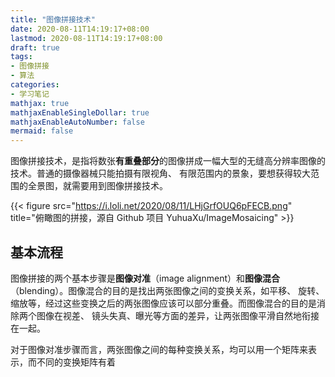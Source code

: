 ```yaml
---
title: "图像拼接技术"
date: 2020-08-11T14:19:17+08:00
lastmod: 2020-08-11T14:19:17+08:00
draft: true
tags:
- 图像拼接
- 算法
categories:
- 学习笔记
mathjax: true
mathjaxEnableSingleDollar: true
mathjaxEnableAutoNumber: false
mermaid: false
---
```


图像拼接技术，是指将数张**有重叠部分**的图像拼成一幅大型的无缝高分辨率图像的技术。普通的摄像器械只能拍摄有限视角、 有限范围内的景象，要想获得较大范围的全景图，就需要用到图像拼接技术。

<!--more-->

{{< figure src="https://i.loli.net/2020/08/11/LHjGrfOUQ6pFECB.png" title="俯瞰图的拼接，源自 Github 项目 YuhuaXu/ImageMosaicing" >}}

## 基本流程

图像拼接的两个基本步骤是**图像对准**（image alignment）和**图像混合**（blending）。图像混合的目的是找出两张图像之间的变换关系，如平移、 旋转、 缩放等，经过这些变换之后的两张图像应该可以部分重叠。而图像混合的目的是消除两个图像在视差、 镜头失真、曝光等方面的差异，让两张图像平滑自然地衔接在一起。

对于图像对准步骤而言，两张图像之间的每种变换关系，均可以用一个矩阵来表示，而不同的变换矩阵有着